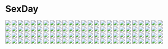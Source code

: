 # SexDay
![](https://konachan.com/image/e885029fbaf8fc23f32013c97980436d/Konachan.com%20-%20104124%20aqua_eyes%20aqua_hair%20dress%20flowers%20francis_%28ohne%29%20hatsune_miku%20headphones%20long_hair%20petals%20twintails%20vocaloid.jpg)
![](https://konachan.com/jpeg/93518b10cba1b8b0b3929f23e894f251/Konachan.com%20-%20199915%20ajahweea%20blonde_hair%20flowers%20long_hair%20original%20pointed_ears%20yellow_eyes.jpg)
![](https://konachan.com/image/e14ef43c79b3e4a9edc6bb4070535abe/Konachan.com%20-%2016587%202girls%20bow%20green_hair%20hat%20orange_hair%20purple_eyes%20shigure_ama%20shigure_asa%20shuffle%20suzuhira_hiro.jpg)
![](https://konachan.com/image/b03d456c61d5f5040dc66cb51f6c65ae/Konachan.com%20-%2075655%20group%20hatsune_miku%20kagamine_len%20kagamine_rin%20kaito%20male%20megurine_luka%20meiko%20music%20twintails%20vocaloid.jpg)
![](https://konachan.com/image/030d265d7cac159e6692ba2d764480ea/Konachan.com%20-%2011737%20altena%20chibi%20chloe_%28noir%29%20mireille_bouquet%20noir%20yuumura_kirika.jpg)
![](https://konachan.com/image/b25f3b55e8fec2af4d107dffaf25ffae/Konachan.com%20-%20222672%20blonde_hair%20blue_eyes%20boots%20bow%20braids%20doll%20dress%20hat%20hourai%20jyuui%20long_hair%20mirror%20pantyhose%20shanghai_doll%20short_hair%20touhou%20wings%20witch.jpg)
![](https://konachan.com/jpeg/5d6d654910f61acb44c4305b170baef7/Konachan.com%20-%20287372%20breasts%20brown_hair%20dessert_soft%20game_cg%20kashiwaba_shiina%20purple_eyes%20satofuji_masato%20school_uniform%20skirt%20twintails%20wink.jpg)
![](https://konachan.com/jpeg/27ff3ec1f55c257904089e2bb2af534d/Konachan.com%20-%20201438%20barefoot%20black_hair%20book%20choker%20dress%20glasses%20gray_eyes%20long_hair%20scan%20skintight%20skull%20techgirl%20thighhighs%20tsukasa_jun%20zettai_ryouiki.jpg)
![](https://konachan.com/image/4c387cda5132681364dae64e3e042d3e/Konachan.com%20-%20110943%20ass%20brown_eyes%20brown_hair%20original%20panties%20school_uniform%20skirt%20tessai%20underwear%20upskirt.jpg)
![](https://konachan.com/jpeg/b254ebcf98573c5f052ea69101365f29/Konachan.com%20-%20273813%20aliasing%20animal_ears%20blush%20bunny_ears%20bunnygirl%20group%20hotel01%20loli%20maid%20original%20thighhighs%20wolfgirl.jpg)
![](https://konachan.com/image/a905a4ce9ba07337a2910793540b993d/Konachan.com%20-%20160697%20clouds%20forest%20grass%20nobody%20original%20scenic%20sky%20tree%20vantasyartz%20water.jpg)
![](https://konachan.com/image/b51bd0568d5e61f2f7c0b10ce0fdc505/Konachan.com%20-%2075562%20grass%20kagamine_len%20kagamine_rin%20male%20vocaloid.jpg)
![](https://konachan.com/image/70a29232acd6b9f9c02b8f2677ae40a9/Konachan.com%20-%20304536%20aqua_hair%20breasts%20cleavage%20collar%20demon%20original%20purple_eyes%20sand-rain%20short_hair%20succubus%20swimsuit%20white%20wings%20wristwear.jpg)
![](https://konachan.com/jpeg/929ce8427b814ff80371ad819410559c/Konachan.com%20-%20247684%20hassan_%28sink916%29%20hatsune_miku%20tears%20vocaloid.jpg)
![](https://konachan.com/image/408425198d7447d6d3296048b84ac636/Konachan.com%20-%2098683%20ahirun%20akemi_homura%20kaname_madoka%20mahou_shoujo_madoka_magica%20miki_sayaka%20sakura_kyouko%20tomoe_mami.jpg)
![](https://konachan.com/image/9a912419a5de3ab66fe6088669fbc1b0/Konachan.com%20-%2030652%20bicolored_eyes%20blonde_hair%20breasts%20fate_testarossa%20flat_chest%20loli%20mahou_shoujo_lyrical_nanoha%20nipples%20nude%20red_eyes%20takamachi_nanoha%20takamachi_vivio.jpg)
![](https://konachan.com/image/c7d0a52389d7d45c0a1a51998aa05464/Konachan.com%20-%2027649%20enma_ai%20jigoku_shoujo.jpg)
![](https://konachan.com/image/b29bee55212053670a662134df313ce2/Konachan.com%20-%20254247%20armor%20fate_grand_order%20fate_%28series%29%20gray_hair%20hakusai%20horns%20long_hair%20petals%20red_eyes%20samurai%20sword%20tomoe_gozen%20weapon.jpg)
![](https://konachan.com/jpeg/54602c822820d797b8c627611e934070/Konachan.com%20-%2069514%20anus%20censored%20game_cg%20harukazedori_ni_tomarigi_wo_2nd_story%20kawakoshi_saeko%20nipples%20nude%20pussy%20skyfish%20spread_legs.jpg)
![](https://konachan.com/jpeg/04a9622262b144c5fb0664f396226e52/Konachan.com%20-%2094581%20aki_minoriko%20aki_shizuha%20group%20kagiyama_hina%20kawashiro_nitori%20kochiya_sanae%20kuromiya%20miko%20moriya_suwako%20rope%20touhou%20wolfgirl%20yasaka_kanako.jpg)
![](https://konachan.com/jpeg/9265485f4783aa93ed6470658b88d87a/Konachan.com%20-%2064682%20blush%20gadget%20nude%20scan%20suou_kurono%20suou_mashiro%20towel%20ueda_ryou.jpg)
![](https://konachan.com/jpeg/e98dc7d0c446a58b7c1d1eb0571f108b/Konachan.com%20-%20300787%20breasts%20close%20fallen_heaven%20fate_grand_order%20fate_%28series%29%20horns%20long_hair%20tiamat_%28fate_grand_order%29%20white_hair.jpg)
![](https://konachan.com/image/e4dc78273299855a41c5b4d049c3d48b/Konachan.com%20-%20303430%20animal%20blue_hair%20bubbles%20essual_%28layer_world%29%20fish%20logo%20long_hair%20mermaid%20necklace%20red_eyes%20underwater%20water%20zenonzard.jpg)
![](https://konachan.com/jpeg/bb00adec2d91f5b7dc644447961986fb/Konachan.com%20-%20191982%20cube%20fujimura_natsuki%20game_cg%20kantoku%20your_diary.jpg)
![](https://konachan.com/jpeg/46d428df787a76122d20c19c08e7d660/Konachan.com%20-%20268741%20ass%20ass_grab%20blush%20brown_hair%20gulp5959%20horns%20loli%20original%20panties%20pointed_ears%20red_eyes%20short_hair%20tail%20tears%20thighhighs%20twins%20underwear.jpg)
![](https://konachan.com/image/8bdea5c2c63079ecc0fe184010c031a6/Konachan.com%20-%2097388%20dark%20japanese_clothes%20mifuru%20onozuka_komachi%20red_eyes%20scythe%20touhou%20twintails%20water%20weapon.jpg)
![](https://konachan.com/jpeg/7bc0606f6a8c42227333501899e8beea/Konachan.com%20-%20211207%20game_cg%20hello_good-bye%20hiiragi_koharu%20long_hair%20moekibara_fumitake%20nipples%20panties%20twintails%20underwear%20wet%20white_hair.jpg)
![](https://konachan.com/image/cb8ecb5767483161b4ffa9e85036b9ef/Konachan.com%20-%20166178%20black_hair%20blue_eyes%20dress%20long_hair%20minami_seira%20original%20watermark.jpg)
![](https://konachan.com/jpeg/0859869988c13d21dd991ed920060231/Konachan.com%20-%20167034%20black_hair%20brown_eyes%20candy%20food%20gray%20headphones%20lollipop%20short_hair%20sky_%28freedom%29.jpg)
![](https://konachan.com/jpeg/f319c87dcd2025a243a4d8ca7ab7a028/Konachan.com%20-%2091378%20atelier_sakura%20clouds%20game_cg%20hoka_no_otoko_no_seieki_de_harande_mo_ii_desu_ka%20kiss%20school_uniform%20sky%20sunset%20tagme%20wadatsumi_ikuo.jpg)
![](https://konachan.com/jpeg/97a12c1b1bc54b7707ff7f47094d3aac/Konachan.com%20-%2011580%20aquaplus%20kouno_harumi%20leaf%20mitsumi_misato%20pink_hair%20school_uniform%20thighhighs%20to_heart%20to_heart_2.jpg)
![](https://konachan.com/jpeg/758b3fdad2b781b187f58fca9a23a5c6/Konachan.com%20-%2026509%20cat_smile%20flcl%20food%20haruhara_haruko%20monochrome.jpg)
![](https://konachan.com/image/43a4acca3eb5ba9b50bd8d9f38df6b4a/Konachan.com%20-%20159147%202girls%20flowers%20kazu_%28muchuukai%29%20original.jpg)
![](https://konachan.com/image/32c9f60a5d940a534f9c76a323d72caa/Konachan.com%20-%2028038%20tagme.jpg)
![](https://konachan.com/image/9140f4880f322099b6aed0447e6ac084/Konachan.com%20-%20279782%20animal_ears%20anthropomorphism%20barefoot%20bunny_ears%20bunnygirl%20clouds%20gray_hair%20long_hair%20navel%20red_eyes%20school_uniform%20situmey%20skirt%20sky%20zhanjian_shaonu.jpg)
![](https://konachan.com/image/f4165228b0336ba3dd618ab9c1a936af/Konachan.com%20-%20191726%20animal_ears%20barefoot%20blush%20bodysuit%20breasts%20fire%20gun%20katana%20knife%20long_hair%20original%20signed%20skintight%20sword%20tail%20weapon%20white_hair%20zoom_layer.jpg)
![](https://konachan.com/image/199eacc2a2aabf123bc73772e0894217/Konachan.com%20-%20142929%20green_hair%20korotan%20macross%20macross_frontier%20ranka_lee%20wink%20zoom_layer.jpg)
![](https://konachan.com/image/9bc5e9324ab15f86500fe31440e87c3a/Konachan.com%20-%2014761%20guilty_gear%20may.jpg)
![](https://konachan.com/image/9a919a5a96fa5a00d327ef431945f0c8/Konachan.com%20-%2069171%20asahina_mikuru%20nagato_yuki%20suzumiya_haruhi%20suzumiya_haruhi_no_yuutsu.jpg)
![](https://konachan.com/image/c0eb300c7b13969bb3cd6bbe18c8ae4a/Konachan.com%20-%20141248%20beach%20bikini%20brown_hair%20bubbles%20original%20shirogane_hina%20swimsuit.jpg)
![](https://konachan.com/jpeg/893c9fb400249039ac78e26a503152af/Konachan.com%20-%20265852%20bed%20blush%20bra%20breasts%20game_cg%20long_hair%20navel%20nipples%20open_shirt%20panties%20pink_hair%20ponytail%20praline%20purple_eyes%20ribbons%20sayori%20skirt%20tie%20underwear.jpg)
![](https://konachan.com/image/eca66bd51a6c8d660db2ee519509d8f2/Konachan.com%20-%2085922%20kasane_teto%20utau.jpg)
![](https://konachan.com/jpeg/32ff0f2cbac6ae89ec0644d92d030bef/Konachan.com%20-%20268109%20all_male%20aqua_eyes%20blush%20brown_eyes%20brown_hair%20cat_smile%20catboy%20chibi%20food%20gray_hair%20ice_cream%20male%20robot%20short_hair%20suit%20tail%20tie%20waifu2x%20white.jpg)
![](https://konachan.com/jpeg/c785e301734b31caab9c03628d730a8f/Konachan.com%20-%20265425%20anus%20ass%20ball%20bikini%20blush%20breasts%20brown_hair%20idolmaster%20imacchi%20long_hair%20navel%20nipples%20nude%20pussy%20sideboob%20swimsuit%20topless%20underboob%20vibrator.jpg)
![](https://konachan.com/jpeg/03922f1ea1779eba505ebae3fcfd3c6d/Konachan.com%20-%20149059%20ikari_shinji%20neon_genesis_evangelion%20soryu_asuka_langley.jpg)
![](https://konachan.com/jpeg/528425ae2a2ba9e92f96d9e0814a3830/Konachan.com%20-%20232047%20blue_eyes%20blush%20breasts%20cameltoe%20cleavage%20clouds%20flowers%20green_hair%20long_hair%20melonbooks%20panties%20scan%20sky%20twintails%20underwear%20water%20wet%20yukata.jpg)
![](https://konachan.com/image/94bea18b3bfd39fa4e9ef6c71d8dd7e6/Konachan.com%20-%2077099%20final_fantasy%20final_fantasy_iv%20rydia.jpg)
![](https://konachan.com/image/a66e8d1d8d6178182c5f2e1790020f6d/Konachan.com%20-%20113530%20amami_haruka%20chibi%20futami_ami%20futami_mami%20ganaha_hibiki%20group%20hoshii_miki%20idolmaster%20kikuchi_makoto%20minase_iori%20miura_azusa%20shijou_takane%20twins.jpg)
![](https://konachan.com/jpeg/8867e4a71d6616bcfb1cf94b72a81200/Konachan.com%20-%20298403%20annin_doufu%20barefoot%20black_hair%20brown_hair%20couch%20dark_skin%20green_eyes%20hoodie%20idolmaster%20loli%20pajamas%20short_hair%20sleeping%20twintails%20yusa_kozue.jpg)
![](https://konachan.com/jpeg/80382acbdf09ad9aea20521a93a386d7/Konachan.com%20-%20254799%20armor%20fate_grand_order%20fate_%28series%29%20gloves%20headdress%20kousaki_rui%20long_hair%20sword%20thighhighs%20third-party_edit%20weapon%20white_hair%20yellow_eyes.jpg)
![](https://konachan.com/image/adbbdf2a68913deff0af79d5c30c6621/Konachan.com%20-%20196604%202girls%20aircraft%20blonde_hair%20brown_hair%20clouds%20hoshizora_rin%20kneehighs%20koizumi_hanayo%20school_uniform%20short_hair%20shorts%20skirt%20sky%20yellow_eyes.jpg)
![](https://konachan.com/image/a17020a4922c609ba3b490a2a9d9a20b/Konachan.com%20-%2066568%20halloween%20hatsune_miku%20kagamine_len%20kagamine_rin%20kaito%20male%20meiko%20polychromatic%20twintails%20vocaloid.jpg)
![](https://konachan.com/jpeg/c0f2d43ef6f0246418faba10439bc609/Konachan.com%20-%20168535%20cinematograph%20crying%20eyepatch%20game_cg%20innocent_bullet%20long_hair%20miyasu_sanae%20oosaki_shinya%20rain%20school_uniform%20tears%20water%20white_hair%20yellow_eyes.jpg)
![](https://konachan.com/jpeg/7cf52c27a53d9468626b09f73c4b24e7/Konachan.com%20-%20263520%20anthropomorphism%20anus%20ass%20blue_eyes%20breasts%20censored%20cum%20garter_belt%20glasses%20gray_hair%20nipples%20nironiro%20pussy%20short_hair%20stockings%20thighhighs.jpg)
![](https://konachan.com/jpeg/7600cfd1e5aad34ab1b51479134c271b/Konachan.com%20-%20166881%20blue_hair%20building%20city%20clouds%20dress%20gun%20long_hair%20original%20red_eyes%20rooftop%20ruins%20scenic%20sky%20stars%20sunset%20tie%20tree%20water%20weapon.jpg)
![](https://konachan.com/image/50c280b6665f5dbbf68df2ac884915f2/Konachan.com%20-%20161164%20clouds%20justinas_vitkus%20landscape%20moon%20nobody%20original%20scenic%20sky.jpg)
![](https://konachan.com/image/fab9d4255bb9161782c9c94dffcdb4a9/Konachan.com%20-%20231527%202girls%20animal_ears%20bow%20building%20clouds%20gray_hair%20long_hair%20misaki_yuu%20original%20petals%20sky%20tail.jpg)
![](https://konachan.com/image/419529572ced2ec62ecd8dba5e3cd8a5/Konachan.com%20-%20129019%20alice_in_wonderland%20chesire_cat%20queen_of_hearts%20white_rabbit%20wyx2.jpg)
![](https://konachan.com/image/72f7141ba050c275a5283d6c704739a3/Konachan.com%20-%2054836%20hatsune_miku%20vocaloid.jpg)
![](https://konachan.com/image/73430cc59c9a5a564ba7d90593d01035/Konachan.com%20-%2045145%20abhar%20blue_eyes%20blue_hair%20deep_blue_sky_%26_pure_white_wings%20koga_sayoko%20misaki_kurehito.jpg)
![](https://konachan.com/jpeg/f457476889c55be066832146ad73e0ca/Konachan.com%20-%20287014%20animal%20aqua_eyes%20bikini%20blush%20breasts%20cleavage%20clouds%20green_hair%20long_hair%20navel%20sky%20snake%20swimsuit%20touhou%20tree%20underboob%20waifu2x%20wristwear.jpg)
![](https://konachan.com/image/e3665b5e657a8140437b04426928aa9f/Konachan.com%20-%2075394%20hatsune_miku%20miku_append%20twintails%20vocaloid.jpg)
![](https://konachan.com/image/c90c275a286f6ad03cfc6186137129ec/Konachan.com%20-%207169%20gagraphic%20logo%20mecha%20watermark%20yuuki_katsuhiko.jpg)
![](https://konachan.com/image/39e87e1eb3870d5f2c51913245aa2e16/Konachan.com%20-%20175459%20blue_eyes%20blue_hair%20bow%20kill_la_kill%20lyricism3710%20matoi_ryuuko%20school_uniform%20short_hair%20skirt.jpg)
![](https://konachan.com/image/b2760e7862be2b52bff9e96d9804991f/Konachan.com%20-%20104369%203d%20bicolored_eyes%20black_hair%20devil_may_cry%20lady%20realistic%20weapon.jpg)
![](https://konachan.com/jpeg/d8357bc97816e9d5502f07ee1e151ebc/Konachan.com%20-%20248964%20ass%20ball%20bikini%20blonde_hair%20clouds%20fate_grand_order%20fate_%28series%29%20ginhaha%20green_eyes%20long_hair%20panties%20sky%20striped_panties%20swimsuit%20underwear%20water.jpg)
![](https://konachan.com/jpeg/fe237b008c50df3327380e7e41247989/Konachan.com%20-%20155703%20akino_subaru%20bikini%20cameltoe%20fujikawa_runa%20hatsukoi_1_1%20pink_hair%20purple_eyes%20scan%20swimsuit%20wet.jpg)
![](https://konachan.com/jpeg/0dfc169e34f3a47de94fc00f4860dfa5/Konachan.com%20-%2084750%202girls%20atelier_rorona%20atelier_totori%20black_hair%20book%20brown_eyes%20brown_hair%20building%20city%20dress%20hat%20kishida_mel%20long_hair.jpg)
![](https://konachan.com/image/572dafd6d6b41eafdcd184e0543ea35d/Konachan.com%20-%20172814%20animal%20atori%20black_hair%20blue_eyes%20long_hair%20original%20panties%20pantyhose%20rabbit%20school_uniform%20underwear.jpg)
![](https://konachan.com/jpeg/872f24c7e306dca7688a1dd3f88eeb91/Konachan.com%20-%20258543%20ass%20ass_grab%20barefoot%20black_hair%20blush%20breasts%20dualscreen%20fate_%28series%29%20kure_masahiro%20long_hair%20nipples%20nopan%20nude%20red_eyes%20scan%20thighhighs.jpg)
![](https://konachan.com/jpeg/b5ae36a8bfd58a8affafc55c596958d2/Konachan.com%20-%20183334%20flowers%20freeze-ex%20hijiri_byakuren%20long_hair%20touhou.jpg)
![](https://konachan.com/image/72197be9c1b3529e4e803bf89c165d39/Konachan.com%20-%20265600%20black_hair%20chitanda_eru%20hyouka%20kneehighs%20long_hair%20panties%20purple_eyes%20school_uniform%20skirt%20tora_tsugumi%20underwear%20white.jpg)
![](https://konachan.com/image/b2ba0c431cc08ede7b432529a4a90775/Konachan.com%20-%2093196%20breasts%20cleavage%20green_eyes%20green_hair%20hatsune_miku%20headphones%20ka2%20panties%20tie%20underwear%20vocaloid.jpg)
![](https://konachan.com/image/c7e15a18a121989b0be3d092daa17d29/Konachan.com%20-%20154536%20all_male%20gintama%20gray_hair%20male%20red_eyes%20sakata_gintoki%20sword%20weapon.jpg)
![](https://konachan.com/jpeg/a61a8ecbee60984fff8c6e53247b7025/Konachan.com%20-%20138689%20axl%20beach%20bikini%20blue_eyes%20blush%20clouds%20dolphin_divers%20ogura_minamo%20panties%20pink_hair%20ponytail%20sky%20swimsuit%20twintails%20underwear%20yashio_riho.jpg)
![](https://konachan.com/jpeg/c8f945b301b07be62e1681b85d2b639b/Konachan.com%20-%20258136%20annin_doufu%20ichihara_nina%20idolmaster%20idolmaster_cinderella_girls%20idolmaster_cinderella_girls_starlight_stage%20loli.jpg)
![](https://konachan.com/jpeg/71e3f8f7003ff56b702835398b459f2e/Konachan.com%20-%20296214%20all_male%20building%20city%20cropped%20fan%20japanese_clothes%20kan_%28rainconan%29%20long_hair%20male%20mask%20onmyouji%20ootengu_%28onmyouji%29%20sunset%20wings.jpg)
![](https://konachan.com/image/2269d7d690d97d780e2f8755e7508ae2/Konachan.com%20-%20110469%20blonde_hair%20blush%20breasts%20censored%20charlotte_dunois%20infinite_stratos%20kotatsu_%28artist%29%20nipples%20open_shirt%20sex.jpg)
![](https://konachan.com/image/1d5a3d04e75c45cd6aa51977a1439f9a/Konachan.com%20-%20227942%20aqua_eyes%20aqua_hair%20ass%20breasts%20cameltoe%20headdress%20kaori_hero%20maid%20nipples%20no_bra%20panties%20short_hair%20skirt_lift%20thighhighs%20underwear%20uniform.jpg)
![](https://konachan.com/image/58e427c33493f2d0220f7a8da160b373/Konachan.com%20-%20213479%20avamone%20blue_eyes%20blue_hair%20cape%20clouds%20dress%20hatsune_miku%20long_hair%20sky%20thighhighs%20vocaloid%20zettai_ryouiki.jpg)
![](https://konachan.com/jpeg/be2c95ead5a4175f79abd4f6d96ceb90/Konachan.com%20-%2024945%20ku_fei%20mahou_sensei_negima.jpg)
![](https://konachan.com/image/0b48fdb68c25633631854968d71065d3/Konachan.com%20-%2025756%20brown_eyes%20brown_hair%20gun%20maid%20simple%20weapon.jpg)
![](https://konachan.com/image/9a590ec71cfd5a9cf75efbfc4c3c5279/Konachan.com%20-%20193960%202girls%20animal%20animal_ears%20black_hair%20boat%20brown_hair%20flowers%20forest%20long_hair%20miko%20nukomasu%20original%20shrine%20tail%20torii%20tree%20turtle%20water%20waterfall.jpg)
![](https://konachan.com/image/59c95d6a600d22259c1eea53a6833210/Konachan.com%20-%20159531%20anthropomorphism%20mike_inel%20siri.jpg)
![](https://konachan.com/image/8cb74ad7024584244b1e037aa963d7aa/Konachan.com%20-%2056628%20tagme%20tsurugi_hagane.jpg)
![](https://konachan.com/image/f99be3d4b805a34297d25c19c625527c/Konachan.com%20-%20179008%20kairice_scarlet%20lily_rainman%20original%20pixiv_fantasia%20rain_lan%20white_hair.jpg)
![](https://konachan.com/image/64ee2c14d6f8cb08e595b7503074be24/Konachan.com%20-%20172979%20game_cg%20kiss%20vermilion_-bind_of_blood-.jpg)
![](https://konachan.com/image/1b81f2de0b9ba47bd47811b909da23c6/Konachan.com%20-%20277933%20aqua_eyes%20brown_hair%20cross%20fate_%28series%29%20fate_stay_night%20long_hair%20rko_%28a470350510%29%20skirt%20thighhighs%20tohsaka_rin%20twintails%20zettai_ryouiki.jpg)
![](https://konachan.com/jpeg/0b3d0192cb4fd45690cc35da7d6643c5/Konachan.com%20-%20221980%20amazuyu_tatsuki%20atui%20game_cg%20group%20haku_%28utawarerumono%29%20male%20mitsumi_misato%20sarana%20tagme%20twins%20uruuru%20utawarerumono%20utawarerumono_itsuwari_no_kamen.jpg)
![](https://konachan.com/image/0ca9ba676f1bfc7c35f620720fbb4d0c/Konachan.com%20-%2010864%20animal%20brown_hair%20hat%20magic%20panties%20purple_eyes%20santa_hat%20skirt%20tagme_%28artist%29%20tagme_%28character%29%20thighhighs%20underwear%20upskirt%20wand.jpg)
![](https://konachan.com/image/5cdfc5ce6ea78618bf411c0a45db0174/Konachan.com%20-%20280744%20aqua_eyes%20ass%20bikini%20brat%20breasts%20butterfly%20cleavage%20drink%20fang%20group%20kizuna_ai%20long_hair%20ponytail%20pool%20shade%20short_hair%20swimsuit%20twintails%20water.jpg)
![](https://konachan.com/image/1e1708460241a61703ce8cac6749012f/Konachan.com%20-%20149047%20remilia_scarlet%20touhou%20vampire%20yoshioka_yoshiko.jpg)
![](https://konachan.com/image/a0f8cec350f854e4b58dd8c29cc39631/Konachan.com%20-%20246663%20ass%20bikini%20breasts%20fate_grand_order%20fate_%28series%29%20glasses%20jpeg_artifacts%20mash_kyrielight%20pink_hair%20purple_eyes%20short_hair%20sport%20swimsuit%20volleyball.jpg)
![](https://konachan.com/jpeg/1aa04739baa9380d89a3ebe4a2a1885e/Konachan.com%20-%20239676%20anthropomorphism%20blonde_hair%20kantai_collection%20kneehighs%20nyum%20school_uniform%20signed%20yuudachi_%28kancolle%29.jpg)
![](https://konachan.com/jpeg/5ac1f8f06d06e76ae9b6ce910893c1da/Konachan.com%20-%20191488%20aqua_eyes%20aqua_hair%20bikini%20breasts%20cleavage%20glasses%20group%20horns%20long_hair%20pink_hair%20red_eyes%20ribbons%20short_hair%20swimsuit%20twintails%20water%20white_hair.jpg)
![](https://konachan.com/image/5b76a00d7ecddcdb6558e8485deff267/Konachan.com%20-%2054319%20arima_senne%20bed%20black_hair%20blue_eyes%20breasts%20galge.com%20glasses%20long_hair%20nipples%20open_shirt%20original%20panties%20spread_legs%20underwear%20watermark%20wet.jpg)
![](https://konachan.com/image/3790ae482c3196bb06bae722ee53484c/Konachan.com%20-%2024999%20yamashita_shunya.jpg)
![](https://konachan.com/image/d3a8ef733507139e080eeae43459c408/Konachan.com%20-%20213156%20brown_hair%20close%20cropped%20ilya_kuvshinov%20long_hair%20shirt%20sketch%20white.jpg)
![](https://konachan.com/image/0fc4732517e691d063d7ef39724634c6/Konachan.com%20-%2081082%20blue_hair%20brown_eyes%20original%20thighhighs%20twintails.jpg)
![](https://konachan.com/jpeg/25ccbe5b19b1acbb65262ba18466cada/Konachan.com%20-%2054851%20close%20suzumiya_haruhi%20suzumiya_haruhi_no_yuutsu%20transparent%20vector.jpg)
